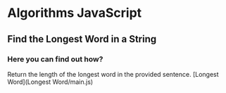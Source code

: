 # Algorithms JavaScript
## Find the Longest Word in a String
### Here you can find out how?
Return the length of the longest word in the provided sentence.
[Longest Word](Longest Word/main.js)
